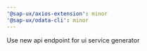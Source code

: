 ```yaml
---
'@sap-ux/axios-extension': minor
'@sap-ux/odata-cli': minor
---
```


Use new api endpoint for ui service generator
